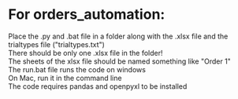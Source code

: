 # For orders_automation:
Place the .py and .bat file in a folder along with the .xlsx file and the trialtypes file ("trialtypes.txt")\
There should be only one .xlsx file in the folder!\
The sheets of the xlsx file should be named something like "Order 1"\
The run.bat file runs the code on windows\
On Mac, run it in the command line\
The code requires pandas and openpyxl to be installed

